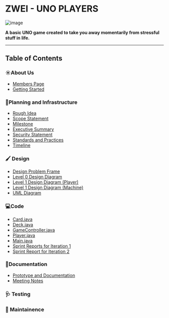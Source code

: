 # ZWEI - UNO PLAYERS
![image](https://github.com/user-attachments/assets/3a04cd71-0d9a-429a-848c-768217eae0ee)


**A basic UNO game created to take you away momentarily from stressful stuff in life.**

---
## Table of Contents
### ☀️About Us
- [Members Page](Documentation/Members_Page.md)
- [Getting Started](Requirements/Getting_Started.md)
### 📒Planning and Infrastructure
- [Rough Idea](Documentation/RoughIdea.md)
- [Scope Statement](Documentation/ScopeStatement.md)
- [Milestone](Requirements/Milestones.md)
- [Executive Summary](Requirements/ExecutiveSummary.md)
- [Security Statement](Documentation/Security_Statement.md)
- [Standards and Practices](Documentation/Standards_and_Practices.md)
- [Timeline](https://github.com/solopres/Project-2/blob/main/Requirements/timeline%20pdf.pdf)
### 🖌️ Design
- [Design Problem Frame](Requirements/Zwei-ProblemFrame.drawio(2).pdf)
- [Level 0 Design Diagram](Design/Zwei-LVL-0.drawio.pdf)
- [Level 1 Design Diagram (Player)](Design/Zwei-LVL-1(PVP).drawio.pdf)
- [Level 1 Design Diagram (Machine)](https://github.com/solopres/Project-2/blob/main/Design/Zwei-LVL-1%20(Machine).drawio.pdf)
- [UML Diagram](https://github.com/solopres/Project-2/blob/main/Design/Zwei-ClassUMLs.drawio%20(2).pdf)
### 💻Code 
- [Card.java](https://github.com/solopres/Project-2/blob/Code/src/Card.java)
- [Deck.java](https://github.com/solopres/Project-2/blob/Code/src/Deck.java)
- [GameController.java](https://github.com/solopres/Project-2/blob/Code/src/GameController.java)
- [Player.java](https://github.com/solopres/Project-2/blob/Code/src/Player.java)
- [Main.java](https://github.com/solopres/Project-2/blob/Code/src/Main.java)
- [Sprint Reports for Iteration 1](Documentation/Sprint_Report_Iteration_1.md)
- [Sprint Report for Iteration 2](Documentation/Sprint_Report_Iteration_2.md)
### 📖Documentation
- [Prototype and Documentation](Documentation/Prototype_and_Documentation.md)
- [Meeting Notes](Documentation/MeetingNotes.md)

### 🩺 Testing
  
### 🔧 Maintainence



